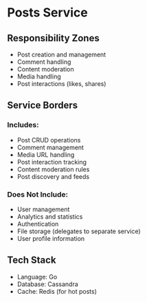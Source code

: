 # Posts Service

## Responsibility Zones
- Post creation and management
- Comment handling
- Content moderation
- Media handling
- Post interactions (likes, shares)

## Service Borders
### Includes:
- Post CRUD operations
- Comment management
- Media URL handling
- Post interaction tracking
- Content moderation rules
- Post discovery and feeds

### Does Not Include:
- User management
- Analytics and statistics
- Authentication
- File storage (delegates to separate service)
- User profile information

## Tech Stack
- Language: Go
- Database: Cassandra
- Cache: Redis (for hot posts)